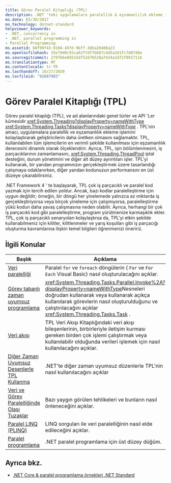 ```yaml
---
title: Görev Paralel Kitaplığı (TPL)
description: .NET 'teki uygulamalara paralellik & eşzamanlılık ekleme işlemini basitleştirmek için, görev paralel kitaplığı (TPL), bir dizi genel tür ve API 'yi keşfedebilir.
ms.date: 03/30/2017
ms.technology: dotnet-standard
helpviewer_keywords:
- .NET, concurrency in
- .NET, parallel programming in
- Parallel Programming
ms.assetid: b8f99f43-9104-45fd-9bff-385a20488a23
ms.openlocfilehash: 35e79d0c55ca62f7df7b687c4d5a3d1fc7d0748e
ms.sourcegitcommit: 279fb6e8d515df51676528a7424a1df2f0917116
ms.translationtype: MT
ms.contentlocale: tr-TR
ms.lasthandoff: 10/27/2020
ms.locfileid: "92687993"
---
```

# <a name="task-parallel-library-tpl"></a>Görev Paralel Kitaplığı (TPL)
Görev paralel kitaplığı (TPL), ve ad alanlarındaki genel türler ve API 'Ler kümesidir <xref:System.Threading?displayProperty=nameWithType> <xref:System.Threading.Tasks?displayProperty=nameWithType> . TPL'nin amacı, uygulamalara paralellik ve eşzamanlılık ekleme işlemini kolaylaştırarak geliştiricilerin daha üretken olmasını sağlamaktır. TPL, kullanılabilen tüm işlemcilerin en verimli şekilde kullanılması için eşzamanlılık derecesini dinamik olarak ölçeklendirir. Ayrıca, TPL, işin bölümlenmesini, iş parçacıklarının zamanlamasını, <xref:System.Threading.ThreadPool> iptal desteğini, durum yönetimini ve diğer alt düzey ayrıntıları işler. TPL'yi kullanarak, bir yandan programınızın gerçekleştirmek üzere tasarlandığı çalışmaya odaklanırken, diğer yandan kodunuzun performansını en üst düzeye çıkarabilirsiniz.  
  
 .NET Framework 4 ' te başlayarak, TPL çok iş parçacıklı ve paralel kod yazmak için tercih edilen yoldur. Ancak, bazı kodlar paralelleştirme için uygun değildir; örneğin, bir döngü her yinelemede yalnızca az miktarda iş gerçekleştiriyorsa veya birçok yineleme için çalışmıyorsa, paralelleştirme yükü kodun daha yavaş çalışmasına neden olabilir. Ayrıca, herhangi bir çok iş parçacıklı kod gibi paralelleştirme, program yürütmenize karmaşıklık ekler. TPL, çok iş parçacıklı senaryoları kolaylaştırsa da, TPL'yi etkin şekilde kullanabilmeniz için kilitler, kilitlenmeler ve yarış koşulları gibi iş parçacığı oluşturma kavramlarına ilişkin temel bilgileri öğrenmenizi öneririz.  
  
## <a name="related-topics"></a>İlgili Konular  
  
|Başlık|Açıklama|  
|-|-|  
|[Veri paralelliği](data-parallelism-task-parallel-library.md)|Paralel `for` ve `foreach` döngülerin ( `For` ve `For Each` Visual Basic) nasıl oluşturulacağını açıklar.|  
|[Görev tabanlı zaman uyumsuz programlama](task-based-asynchronous-programming.md)|<xref:System.Threading.Tasks.Parallel.Invoke%2A?displayProperty=nameWithType>Nesneleri doğrudan kullanarak veya kullanarak açıkça kullanılarak görevlerin nasıl oluşturulduğunu ve çalıştırılacağını açıklar <xref:System.Threading.Tasks.Task> .|  
|[Veri akışı](dataflow-task-parallel-library.md)|TPL Veri Akışı Kitaplığındaki veri akışı bileşenlerinin, birbirleriyle iletişim kurması gereken birden çok işlemi çalıştırmak veya kullanılabilir olduğunda verileri işlemek için nasıl kullanılacağını açıklar.|  
|[Diğer Zaman Uyumsuz Desenlerle TPL Kullanma](using-tpl-with-other-asynchronous-patterns.md)|.NET'te diğer zaman uyumsuz düzenlerle TPL'nin nasıl kullanılacağını açıklar|  
|[Veri ve Görev Paralelliğinde Olası Tuzaklar](potential-pitfalls-in-data-and-task-parallelism.md)|Bazı yaygın görülen tehlikeleri ve bunların nasıl önleneceğini açıklar.|  
|[Paralel LINQ (PLINQ)](introduction-to-plinq.md)|LINQ sorguları ile veri paralelliğinin nasıl elde edileceğini açıklar.|  
|[Paralel programlama](index.md)|.NET paralel programlama için üst düzey düğüm.|  
  
## <a name="see-also"></a>Ayrıca bkz.

- [.NET Core & paralel programlama örnekleri .NET Standard](/samples/browse/?products=dotnet-core%2Cdotnet-standard&term=parallel)

